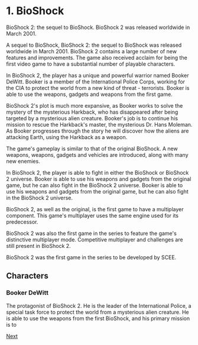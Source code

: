 # 1.   BioShock



BioShock 2: the sequel to BioShock. BioShock 2 was released worldwide in March 2001.

A sequel to BioShock, BioShock 2: the sequel to BioShock was released worldwide in March 2001. BioShock 2 contains a large number of new features and improvements. The game also received acclaim for being the first video game to have a substantial number of playable characters.

In BioShock 2, the player has a unique and powerful warrior named Booker DeWitt. Booker is a member of the International Police Corps, working for the CIA to protect the world from a new kind of threat - terrorists. Booker is able to use the weapons, gadgets and weapons from the first game.

BioShock 2's plot is much more expansive, as Booker works to solve the mystery of the mysterious Harkback, who has disappeared after being targeted by a mysterious alien creature. Booker's job is to continue his mission to rescue the Harkback's master, the mysterious Dr. Hans Moleman. As Booker progresses through the story he will discover how the aliens are attacking Earth, using the Harkback as a weapon.

The game's gameplay is similar to that of the original BioShock. A new weapons, weapons, gadgets and vehicles are introduced, along with many new enemies.

In BioShock 2, the player is able to fight in either the BioShock or BioShock 2 universe. Booker is able to use his weapons and gadgets from the original game, but he can also fight in the BioShock 2 universe. Booker is able to use his weapons and gadgets from the original game, but he can also fight in the BioShock 2 universe.

BioShock 2, as well as the original, is the first game to have a multiplayer component. This game's multiplayer uses the same engine used for its predecessor.

BioShock 2 was also the first game in the series to feature the game's distinctive multiplayer mode. Competitive multiplayer and challenges are still present in BioShock 2.

BioShock 2 was the first game in the series to be developed by SCEE.

## Characters

### Booker DeWitt

The protagonist of BioShock 2. He is the leader of the International Police, a special task force to protect the world from a mysterious alien creature. He is able to use the weapons from the first BioShock, and his primary mission is to

[Next](322.md)